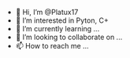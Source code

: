 - 👋 Hi, I’m @Platux17
- 👀 I’m interested in Pyton, C+
- 🌱 I’m currently learning ...
- 💞️ I’m looking to collaborate on ...
- 📫 How to reach me ...


